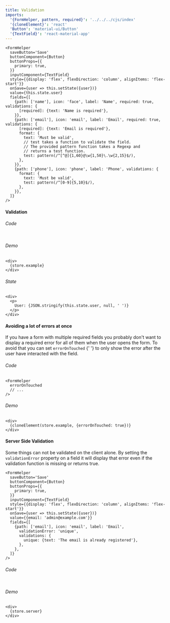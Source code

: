 ```yaml
---
title: Validation
imports:
  '{FormHelper, pattern, required}': '../../../cjs/index'
  '{cloneElement}': 'react'
  'Button': 'material-ui/Button'
  '{TextField}': 'react-material-app'
---
```


```store example
<FormHelper
  saveButton='Save'
  buttonComponent={Button}
  buttonProps={{
    primary: true,
  }}
  inputComponent={TextField}
  style={{display: 'flex', flexDirection: 'column', alignItems: 'flex-start'}}
  onSave={user => this.setState({user})}
  value={this.state.user}
  fields={[
    {path: ['name'], icon: 'face', label: 'Name', required: true, validations: {
      [required]: {text: 'Name is required'},
    }},
    {path: ['email'], icon: 'email', label: 'Email', required: true, validations: {
      [required]: {text: 'Email is required'},
      format: {
        text: 'Must be valid',
        // test takes a function to validate the field.
        // The provided pattern function takes a Regexp and
        // returns a test function.
        test: pattern(/^[^@]{1,60}@\w{1,50}\.\w{2,15}$/),
      },
    }},
    {path: ['phone'], icon: 'phone', label: 'Phone', validations: {
      format: {
        text: 'Must be valid',
        test: pattern(/^[0-9]{5,10}$/),
      },
    }},
  ]}
/>
```

#### Validation

###### Code

```stored example jsx

```

###### Demo

```render
<div>
  {store.example}
</div>
```

###### State

```render
<div>
  <p>
    User: {JSON.stringify(this.state.user, null, ' ')}
  </p>
</div>
```

#### Avoiding a lot of errors at once

If you have a form with multiple required fields you probably
don't want to display a required error for all of them when
the user opens the form. To avoid that you can set `errorOnTouched`
{' '} to only show the error after the user have interacted with the field.

###### Code

```code jsx
<FormHelper
  errorOnTouched
  // ...
/>
```

###### Demo

```render
<div>
  {cloneElement(store.example, {errorOnTouched: true})}
</div>
```

#### Server Side Validation

Some things can not be validated on the client alone. By setting
the `validationError` property on a field it will display that error
even if the validation function is missing or returns true.

```store server
<FormHelper
  saveButton='Save'
  buttonComponent={Button}
  buttonProps={{
    primary: true,
  }}
  inputComponent={TextField}
  style={{display: 'flex', flexDirection: 'column', alignItems: 'flex-start'}}
  onSave={user => this.setState({user})}
  value={{email: 'admin@example.com'}}
  fields={[
    {path: ['email'], icon: 'email', label: 'Email',
      validationError: 'unique',
      validations: {
        unique: {text: 'The email is already registered'},
      },
    },
  ]}
/>
```

###### Code

```stored server jsx

```

###### Demo

```render
<div>
  {store.server}
</div>
```
